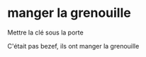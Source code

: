 # manger la grenouille

Mettre la clé sous la porte

C'était pas bezef, ils ont manger la grenouille
